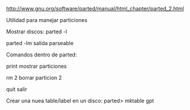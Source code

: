 http://www.gnu.org/software/parted/manual/html_chapter/parted_2.html

Utilidad para manejar particiones


Mostrar discos:
parted -l

parted -lm
 salida parseable


Comandos dentro de parted:

print
  mostrar particiones

rm 2
  borrar particion 2

quit
  salir


Crear una nuea table/label en un disco:
parted> mktable gpt
